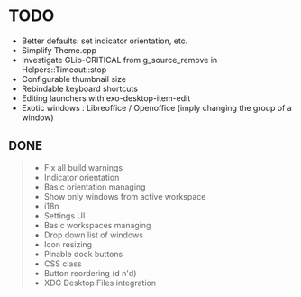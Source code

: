 # TODO

+ Better defaults: set indicator orientation, etc.
+ Simplify Theme.cpp
+ Investigate GLib-CRITICAL from g_source_remove in Helpers::Timeout::stop
+ Configurable thumbnail size
+ Rebindable keyboard shortcuts
+ Editing launchers with exo-desktop-item-edit
+ Exotic windows : Libreoffice / Openoffice (imply changing the group of a window)

## DONE

> + Fix all build warnings
> + Indicator orientation
> + Basic orientation managing
> + Show only windows from active workspace
> + i18n
> + Settings UI
> + Basic workspaces managing
> + Drop down list of windows
> + Icon resizing
> + Pinable dock buttons
> + CSS class
> + Button reordering (d n'd)
> + XDG Desktop Files integration
